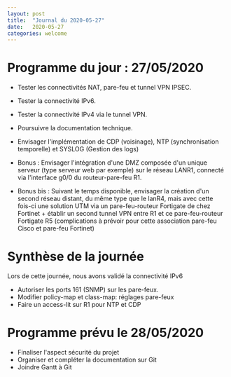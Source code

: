 ```yaml
---
layout: post
title:  "Journal du 2020-05-27"
date:   2020-05-27
categories: welcome
---
```


# Programme du jour : 27/05/2020

* Tester les connectivités NAT, pare-feu et tunnel VPN IPSEC.
* Tester la connectivité IPv6.
* Tester la connectivité IPv4 via le tunnel VPN.
* Poursuivre la documentation technique.
* Envisager l'implémentation de CDP (voisinage), NTP (synchronisation temporelle) et SYSLOG (Gestion des logs)

* Bonus : Envisager l'intégration d'une DMZ composée d'un unique serveur (type serveur web par exemple) sur le réseau LANR1, connecté via l'interface g0/0 du routeur-pare-feu R1.
* Bonus bis : Suivant le temps disponible, envisager la création d'un second réseau distant, du même type que le lanR4, mais avec cette fois-ci une solution UTM via un pare-feu-routeur Fortigate de chez Fortinet + établir un second tunnel VPN entre R1 et ce pare-feu-routeur Fortigate R5 (complications à prévoir pour cette association pare-feu Cisco et pare-feu Fortinet)

# Synthèse de la journée

Lors de cette journée, nous avons validé la connectivité IPv6

* Autoriser les ports 161 (SNMP) sur les pare-feux.
* Modifier policy-map et class-map: réglages pare-feux
* Faire un access-lit sur R1 pour NTP et CDP


# Programme prévu le 28/05/2020
* Finaliser l'aspect sécurité du projet
* Organiser et compléter la documentation sur Git
* Joindre Gantt à Git



